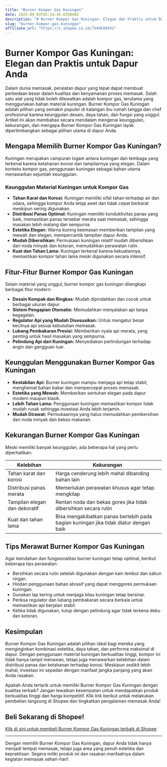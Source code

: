 ```yaml
---
title: "Burner Kompor Gas Kuningan"
date: 2025-09-03T02:14:45.635048Z
description: "# Burner Kompor Gas Kuningan: Elegan dan Praktis untuk Dapur Anda..."
slug: "burner-kompor-gas-kuningan"
affiliate_url: "https://s.shopee.co.id/7V44C68VX2"
---
```

# Burner Kompor Gas Kuningan: Elegan dan Praktis untuk Dapur Anda

Dalam dunia memasak, peralatan dapur yang tepat dapat membuat perbedaan besar dalam kualitas dan kenyamanan proses memasak. Salah satu alat yang tidak boleh dilewatkan adalah kompor gas, terutama yang menggunakan bahan material kuningan. Burner Kompor Gas Kuningan adalah pilihan yang semakin populer di kalangan ibu rumah tangga dan chef profesional karena keunggulan desain, daya tahan, dan fungsi yang unggul. Artikel ini akan membahas secara mendalam mengenai keunggulan, kekurangan, dan mengapa Burner Kompor Gas Kuningan layak dipertimbangkan sebagai pilihan utama di dapur Anda.

## Mengapa Memilih Burner Kompor Gas Kuningan?

Kuningan merupakan campuran logam antara kuningan dan tembaga yang terkenal karena ketahanan korosi dan tampilannya yang elegan. Dalam konteks kompor gas, penggunaan kuningan sebagai bahan utama menawarkan sejumlah keunggulan.

### Keunggulan Material Kuningan untuk Kompor Gas

- **Tahan Karat dan Korosi:** Kuningan memiliki sifat tahan terhadap air dan udara, sehingga kompor Anda tetap awet dan tidak cepat berkarat meskipun sering digunakan.
- **Distribusi Panas Optimal:** Kuningan memiliki konduktivitas panas yang baik, memastikan panas tersebar merata saat memasak, sehingga masakan lebih matang dan sempurna.
- **Estetika Elegan:** Warna kuning keemasan memberikan tampilan yang mewah dan elegan, mempercantik tampilan dapur Anda.
- **Mudah Dibersihkan:** Permukaan kuningan relatif mudah dibersihkan dari noda minyak dan kotoran, memudahkan perawatan rutin.
- **Kuat dan Tahan Lama:** Kuningan terkenal karena kekuatannya, memastikan kompor tahan lama meski digunakan secara intensif.

## Fitur-Fitur Burner Kompor Gas Kuningan

Selain material yang unggul, burner kompor gas kuningan dilengkapi berbagai fitur modern:

- **Desain Kompak dan Ringkas:** Mudah dipindahkan dan cocok untuk berbagai ukuran dapur.
- **Sistem Pengapian Otomatis:** Memudahkan menyalakan api tanpa kegagalan.
- **Regulator Api yang Mudah Disesuaikan:** Untuk mengatur besar kecilnya api sesuai kebutuhan memasak.
- **Lubang Pembakaran Presisi:** Memberikan nyala api merata, yang penting untuk hasil masakan yang sempurna.
- **Pelindung Api dari Kuningan:** Menyediakan perlindungan terhadap angin dan gangguan luar.

## Keunggulan Menggunakan Burner Kompor Gas Kuningan

- **Kestabilan Api:** Burner kuningan mampu menjaga api tetap stabil, menghemat bahan bakar dan mempercepat proses memasak.
- **Estetika yang Mewah:** Memberikan sentuhan elegan pada dapur modern maupun klasik.
- **Lebih Tahan Lama:** Penggunaan kuningan memastikan kompor tidak mudah rusak sehingga investasi Anda lebih terjamin.
- **Mudah Dirawat:** Permukaannya yang halus memudahkan pembersihan dari noda minyak dan bekas makanan.

## Kekurangan Burner Kompor Gas Kuningan

Meski memiliki banyak keunggulan, ada beberapa hal yang perlu diperhatikan:

| Kelebihan | Kekurangan |
|--------------|--------------|
| Tahan karat dan korosi | Harga cenderung lebih mahal dibanding bahan lain |
| Distribusi panas merata | Memerlukan perawatan khusus agar tetap mengkilap |
| Tampilan elegan dan dekoratif | Rentan noda dan bekas gores jika tidak dibersihkan secara rutin |
| Kuat dan tahan lama | Bisa mengakibatkan panas berlebih pada bagian kuningan jika tidak diatur dengan baik |

## Tips Merawat Burner Kompor Gas Kuningan

Agar keindahan dan fungsionalitas burner kuningan tetap optimal, berikut beberapa tips perawatan:

- Bersihkan secara rutin setelah digunakan dengan kain lembut dan sabun ringan.
- Hindari penggunaan bahan abrasif yang dapat menggores permukaan kuningan.
- Gunakan lap kering untuk menjaga kilau kuningan tetap bersinar.
- Periksa regulator dan lubang pembakaran secara berkala untuk memastikan api berjalan stabil.
- Ketika tidak digunakan, tutup dengan pelindung agar tidak terkena debu dan kotoran.

## Kesimpulan

Burner Kompor Gas Kuningan adalah pilihan ideal bagi mereka yang menginginkan kombinasi estetika, daya tahan, dan performa maksimal di dapur. Dengan penggunaan material kuningan berkualitas tinggi, kompor ini tidak hanya tampil menawan, tetapi juga menawarkan kelebihan dalam distribusi panas dan ketahanan terhadap korosi. Meskipun sedikit lebih mahal, investasi ini sepadan dengan manfaat jangka panjang yang akan Anda rasakan.

Apakah Anda tertarik untuk memiliki Burner Kompor Gas Kuningan dengan kualitas terbaik? Jangan lewatkan kesempatan untuk mendapatkan produk berkualitas tinggi dan harga kompetitif. Klik link berikut untuk melakukan pembelian langsung di Shopee dan tingkatkan pengalaman memasak Anda!

## Beli Sekarang di Shopee!

[Klik di sini untuk membeli Burner Kompor Gas Kuningan terbaik di Shopee](https://s.shopee.co.id/7V44C68VX2)

---

Dengan memilih Burner Kompor Gas Kuningan, dapur Anda tidak hanya menjadi tempat memasak, tetapi juga area yang penuh estetika dan kepraktisan. Segera miliki produk ini dan rasakan manfaatnya dalam kegiatan memasak sehari-hari!